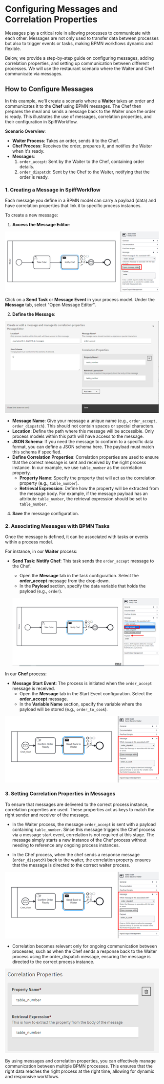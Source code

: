 # Configuring Messages and Correlation Properties

Messages play a critical role in allowing processes to communicate with each other. Messages are not only used to transfer data between processes but also to trigger events or tasks, making BPMN workflows dynamic and flexible. 

Below, we provide a step-by-step guide on configuring messages, adding correlation properties, and setting up communication between different processes. We will use the restaurant scenario where the Waiter and Chef communicate via messages.

## How to Configure Messages
In this example, we'll create a scenario where a **Waiter** takes an order and communicates it to the **Chef** using BPMN messages. The Chef then prepares the meal and sends a message back to the Waiter once the order is ready. This illustrates the use of messages, correlation properties, and their configuration in SpiffWorkflow.

**Scenario Overview**:
- **Waiter Process**: Takes an order, sends it to the Chef.
- **Chef Process**: Receives the order, prepares it, and notifies the Waiter when it's ready.
- **Messages**:
  1. `order_accept`: Sent by the Waiter to the Chef, containing order details.
  2. `order_dispatch`: Sent by the Chef to the Waiter, notifying that the order is ready.

### 1. Creating a Message in SpiffWorkflow

Each message you define in a BPMN model can carry a payload (data) and have correlation properties that link it to specific process instances.

To create a new message:
1. **Access the Message Editor**:

![Message Example](images/message_example1.png)

Click on a **Send Task** or **Message Event** in your process model. Under the **Message** tab, select "Open Message Editor".

2. **Define the Message**:

![Message Example](images/message_example2.png)
   - **Message Name**: Give your message a unique name (e.g., `order_accept`, `order_dispatch`). This should not contain spaces or special characters.
   - **Location**: Define the path where this message will be accessible. Only process models within this path will have access to the message.
   - **JSON Schema**: If you need the message to conform to a specific data format, you can define a JSON schema here. The payload must match this schema if specified.
   - **Define Correlation Properties**: Correlation properties are used to ensure that the correct message is sent and received by the right process instance. In our example, we use `table_number` as the correlation property.
        - **Property Name**: Specify the property that will act as the correlation property (e.g., `table_number`).
        - **Retrieval Expression**: Define how the property will be extracted from the message body. For example, if the message payload has an attribute `table_number`, the retrieval expression should be set to `table_number`.

4. **Save** the message configuration.

### 2. Associating Messages with BPMN Tasks

Once the message is defined, it can be associated with tasks or events within a process model.

For instance, in our **Waiter** process:
- **Send Task: Notify Chef**: This task sends the `order_accept` message to the Chef.
  - Open the **Message** tab in the task configuration. Select the **order_accept** message from the drop-down.
  - In the **Payload** section, specify the data variable that holds the payload (e.g., `order`).
  
  ![Send Task Configuration](images/message_example3.png)

In our **Chef** process:
- **Message Start Event**: The process is initiated when the `order_accept` message is received.
  - Open the **Message** tab in the Start Event configuration. Select the **order_accept** message.
  - In the **Variable Name** section, specify the variable where the payload will be stored (e.g., `order_to_cook`).

![Message Example](images/message_example6.png)

### 3. Setting Correlation Properties in Messages

To ensure that messages are delivered to the correct process instance, correlation properties are used. These properties act as keys to match the right sender and receiver of the message.

- In the Waiter process, the message `order_accept` is sent with a payload containing `table_number`. Since this message triggers the Chef process via a message start event, correlation is not required at this stage. The message simply starts a new instance of the Chef process without needing to reference any ongoing process instances. 

- In the Chef process, when the chef sends a response message (`order_dispatch`) back to the waiter, the correlation property ensures that the message is directed to the correct waiter process.

![Message Example](images/message_example6.png)

- Correlation becomes relevant only for ongoing communication between processes, such as when the Chef sends a response back to the Waiter process using the order_dispatch message, ensuring the message is directed to the correct process instance.

![Message Example](images/message_example4.png)

By using messages and correlation properties, you can effectively manage communication between multiple BPMN processes. This ensures that the right data reaches the right process at the right time, allowing for dynamic and responsive workflows.

```{tags} how_to_guide, building_diagrams
```

